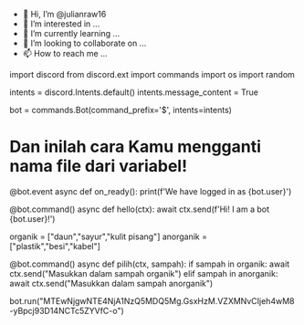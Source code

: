 - 👋 Hi, I’m @julianraw16
- 👀 I’m interested in ...
- 🌱 I’m currently learning ...
- 💞️ I’m looking to collaborate on ...
- 📫 How to reach me ...

<!---
julianraw16/julianraw16 is a ✨ special ✨ repository because its `README.md` (this file) appears on your GitHub profile.
You can click the Preview link to take a look at your changes.
--->
import discord
from discord.ext import commands
import os
import random

intents = discord.Intents.default()
intents.message_content = True

bot = commands.Bot(command_prefix='$', intents=intents)

# Dan inilah cara Kamu mengganti nama file dari variabel!

@bot.event
async def on_ready():
    print(f'We have logged in as {bot.user}')

@bot.command()
async def hello(ctx):
    await ctx.send(f'Hi! I am a bot {bot.user}!')

organik = ["daun","sayur","kulit pisang"]
anorganik = ["plastik","besi","kabel"]

@bot.command()
async def pilih(ctx, sampah):
    if sampah in organik:
        await ctx.send("Masukkan dalam sampah organik")
    elif sampah in anorganik:
        await ctx.send("Masukkan dalam sampah anorganik")

bot.run("MTEwNjgwNTE4NjA1NzQ5MDQ5Mg.GsxHzM.VZXMNvCIjeh4wM8-yBpcj93D14NCTc5ZYVfC-o")

